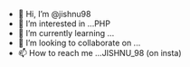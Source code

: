 - 👋 Hi, I’m @jishnu98
- 👀 I’m interested in ...PHP
- 🌱 I’m currently learning ...
- 💞️ I’m looking to collaborate on ...
- 📫 How to reach me ...JISHNU_98 (on insta)

<!---
jishnu98/jishnu98 is a ✨ special ✨ repository because its `README.md` (this file) appears on your GitHub profile.
You can click the Preview link to take a look at your changes.
--->
